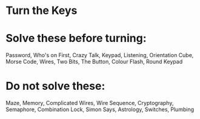 # Turn the Keys

# Solve these before turning:
Password, Who's on First, Crazy Talk, Keypad, Listening, Orientation Cube, Morse Code, Wires, Two Bits, The Button, Colour Flash, Round Keypad

# Do not solve these:
Maze, Memory, Complicated Wires, Wire Sequence, Cryptography, Semaphore, Combination Lock, Simon Says, Astrology, Switches, Plumbing
